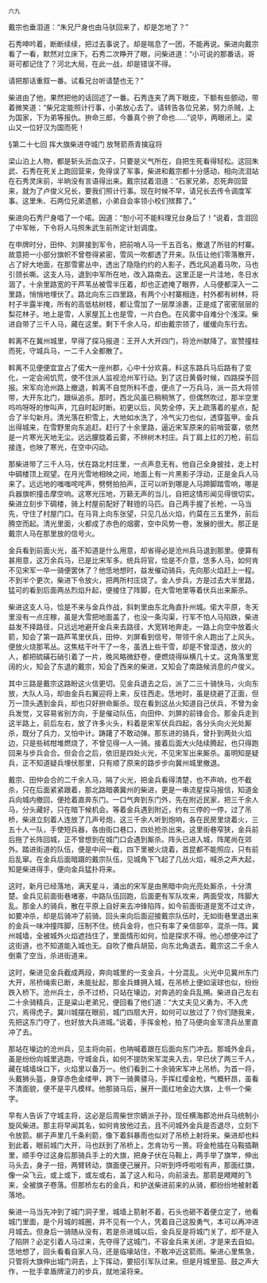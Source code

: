     六九 

   戴宗也垂泪道：“朱兄尸身也由马驮回来了，却是怎地了？”

   石秀呻吟着，断断续续，把过去事说了。却是喘息了一团，不能再说。柴进向戴宗看了一看，默然对立床下。石秀二次睁开了眼，问柴进道：“小可说的那番话，哥哥可都记住了？河北大局，在此一战，却是错误不得。

   请把那话重叙一番。试看兄台听请楚也无？”

   柴进由了他，果然把他的话回述了一番。石秀连夹了两下眼皮，下额有些颤动，带着微笑道：“柴兄定能照计行事，小弟放心去了。请转告各位兄弟，努力杀贼，上为国家，下为弟等报仇。拚命三郎，今番真个拚了命也……”说毕，两眼闭上。梁山又一位好汉为国而死！

   §第二十七回 挥大旗柴进夺城门 放弩箭燕青擒寇将

   梁山泊上人物，都是斩头沥血汉子，只要是义气所在，自把生死看得轻松。这回朱武、石秀在死关上跑回营来，免得误了军事，柴进和戴宗都十分感动，相向流泪站在石秀灵床前，半晌没有言语得出来。戴宗拭着泪道：“石家兄弟，忍死奔回营来，就为了卢俊义兄长，要我们照计行事。现在时候不早，请兄长去传令调度军事。这里朱、石两位兄弟遗骸，小弟自会率领小校们殡葬了。”

   柴进向石秀尸身唱了一个喏。因道：“恕小可不能料理兄台身后了！”说着，含泪回了中军帐，下令将人马照朱武生前所定计划调度。

   在申牌时分，田仲、刘屏接到军令，把前哨人马一千五百名，撤退了所驻的村寨。故意把一小部分旗帜不曾卷得紧密，雪风一吹都透了开来。队伍让他们零落散开，占了好大地面，在那雪雾丛中，透出了隐隐约约的人影子，西北风追着马吹，马也引颈长嘶。这支人马，退到中军所在地，改入路南去。这里正是一片洼地，冬日水涸了，十余里路宽的干芦苇丛被雪半压着，却也正遮掩了眼界，人马便都深入一二里路，悄悄地埋伏了。路北向东三四里路，有两个小村寨相连，村外都有树林，将村子半露半掩，所有的高低枯树枝，都让雪加了一层厚涂裹，正是成了密密层层的梨花林子。地上是雪，人家屋瓦上也是雪，一片白色。在风雾中自难分个浅深。柴进自带了三千人马，藏在这里。剩下千余人马，却由戴宗领了，缓缓向东行去。

   斡离不在冀州城里，早得了探马报道：王开人大开四门，将沧州献降了。宣赞撞柱而死，守城兵马，一二千人全都散了。

   斡离不见便便宜宜占了偌大一座州郡，心中十分欢喜。料这东路兵马后路有了变化，一定会闹饥荒，使不住派人监视沧州军行动。到了这日黄昏时候，四路探予回报。宋军向沧州路上撤退，斡离不自觉所料不虚，便点了一万兵马，派一员大将领带，大开东北门，跟纵追杀。那时，西北风虽已稍稍煞了，但偶然吹过，那半空里呜呜呀呀的惨叫声，兀自时起时断。初更以后，风势全停，天上疏落着的星点，配合了半勾新月。清光落在积雪上，大地如水洗了，冷气尖刀也似，透穿盔甲。金兵出得城来，在雪野里向东追赶。赶行了十余里路，逼近宋军原来的前哨营寨，依然是一片寒光天地无尘。远远朦胧着云雾，不辨树木村庄。兵丁肩上扛的刀枪，前后接连，也映了寒光，在空中闪动。

   那柴进带了三千人马，伏在路北村庄里，一点声息无有。他自己全身披挂，走上村中碉楼顶上观望。在月光雪地相映之间，地面上有一片黑影子浮动，正是金兵人马来了。远远地的嗤嗤咤咤声，劈劈拍拍声，正可以听到哪是人马蹄脚踏雪响，哪是兵器旗帜撞击摩空响。这寒光压地，万籁无声的当儿，自把这情形闻见得很切实。柴进立刻步下碉楼，骑上村屋前配好了鞋镫的马匹。自己两手握了长枪，一马当先，守住了村屋门口。在马背上向东张望，只见几丛火焰，约莫在三五里外，前后腾空而起。清光里面，火都成了赤色的烟雾，空中风势一卷，发展的很大。那正是戴宗人马在那里放的信号火。

   金兵看到前面火光，虽不知道是什么用意，却省得必是沧州兵马退到那里。便算有甚用意，这万余兵马，已是比宋军多。统兵将官，恰是不介意，恁多人马，如何肯不见宋军一卒一骑便罢休了？他恁地想时，益发催动骑兵，先向那火焰赶上一程。不到半个更次，柴进下令放火，把两所村庄烧了。金人步兵，方是过去大半里路，猛可的看到后面两丛烈焰升起，便接住了阵脚，在大雪地里等着伏兵出来厮杀。

   柴进这支人马，恰是不来与金兵作战，斜刺里由东北角直扑州城。偌大平原，冬天里没有一点庄稼，虽是大雪把地面盖了，也没一条沟渠，行军不怕人马陷跌，柴进益发不择路径，只远远地避开金兵来去路径，大宽转地奔走。一路上向空中放着火箭，知会了第一路芦苇里伏兵，田仲、刘屏看到信号，带领千余人跑出了上风头。便放火烧那苇丛。这焦枯干叶干了一冬，虽洒上些干雪，却是不曾湿透，放火的人，都把硫磺石硝引着了一片，晚风略微舒卷，便燃烧得纵横几十丈。这角落里宽阔的火，知会了东退的戴宗，知会了西来的柴进，又知会了南路候消息的卢俊义。

   其中三路是戴宗这路盼这火信更切。见金兵退去之后，派了二三十骑快马，火向东放，大队人马，却由金兵右翼迎将上来，反往西走。恁地时，虽是绕避了正面，但万一顶头遇到金兵，却也只好拚命厮杀。现在看到这丛火知道自己伏兵，不曾为金兵发觉，又容易省别方向，于是催动队伍，向田仲、刘屏的前锋会合。那金兵走到这半路上，前后左右，放了许多火头，料着是宋军伏兵四起，各分头向火光处厮杀，既分了兵力，又怕中计。踌躇了不敢动弹。那东进的骑兵，曾扑到两处火焰边，只是些秫柑堆燃烧了，不曾见得一人一骑。接着后面大火陆续腾起，也只得跑回来与步兵会合。但会合之后，依旧是四处火光，不见宋军出来厮杀。虽明知是疑兵，正不知道疑兵埋伏那里，只有顺了原来的路步步向冀州城里撤退。

   戴宗、田仲会合的二千余人马，隔了火光，把金兵看得清楚，也不声响，也不截杀，只在后面紧紧跟着，那北路暗袭冀州的柴进，更是一串流星探马报信，知道金兵向城内撤回，便抢着直奔东门。一口气奔到东门外，先在附近民家，把三千余人马，分头藏好，只在暗下候机会。等着金兵遇到附近，约有三停的一停，过了吊桥，柴进立刻着人连放了几声号炮，这三千余人听到炮响，各在民房里烧着火，三五十人一队，手使短兵器，各由街口巷口，四处抢杀出来。这里街巷窄狭，金兵前后拖了长阵回城，正不曾想到在城门口会遇到厮杀。阵头已进入城，阵尾尚在郊外。踏进街道的队伍，便是中间一截，四下里被火烧着，首昆都不能照应，只有前后乱窜。在金兵后面暗蹑的戴宗队伍，见城角下飞起了几丛火焰，喊杀之声大起，知是柴进得手，便向金兵猛扑将来。

   这时，新月已经落地，满天星斗，涌出的宋军是由黑暗中向光亮处厮杀，十分清楚。金兵见前面街巷堵塞，中路队伍回跑，后面更有军队攻来，两面受攻，阵脚大乱。那金人的骑兵，散在平原上自好来去冲锋陷阵，如今前面街道是宽不过丈许，如要冲杀，却是后骑冲了前骑。回头来向后面迎接戴宗队伍时，无如街巷里退出来的金兵一味冲撞阵脚，压制不住。统兵金将，也只有率了亲信部卒，混杀一阵。冀州城墙，全被城外火焰遮挡住了，里面情形如何，恰是探求不得。他心想便冲过了这街道，也不知道能入城也无。自吹了撤兵胡笳，向东北角退去。戴宗这二千余人倒乘了空当，杀进街道来。

   这时，柴进见金兵截成两段，奔向城里的一支金兵，十分混乱。火光中见冀州东门大开，吊桥绳索已断，未能扯起，那金兵蜂拥入城，在吊桥上便如滚球也似，纷纷跌入桥下。沧州兵士，杀不过桥，只站在壕边，对奔逃的金兵乱搠。柴进自己左右二十余骑精兵，正是粱山老弟兄，便回看了他们道：“大丈夫见义勇为，不入虎穴，焉得虎子。冀川城摆在眼前，城门四扇大开，如何可以放过了？你们随我来，先把这东门夺了，也好放大兵进城。”说着，手挥金枪，拍了马便向金军溃兵丛里直冲了去。

   那站在壕边的沧州兵，见主将向前，也呐喊着跟在后面向东门冲去。那城外金兵，虽是纷纷向城里逃跑，守城金兵，如何不提防宋军混夹入去，早已伏了两三千人，藏在城墙垛口下，火焰里以备万一。他们看到二十余骑宋军冲上吊桥。为首一将，头戴狮头盔，身穿赤色金缕甲，跨下一骑黄骠马，手挥红缨金枪，气概轩昂，虽看不清面貌，便不是平凡模样。他那骑马后，展开一面红地金边大旗，上书一个柴字。

   早有人告诉了守城主将，这必是后周柴世宗嫡派子孙，现任横海郡沧卅兵马统制小旋风柴进。那主将早闻其名，如何肯放他过去，且不问城外金兵是否退尽，立刻下令放箭。梆子声里几千条利箭，像下着斜暴雨也似对了吊桥上射将来。柴进却也料到此着，眼前城门大开，马也跃到了吊桥上，怎肯功亏一篑。将金枪插在马鞍插鞘里，顺手夺过这身后那骑兵手上的大旗，把身子伏在马鞍上，两手举了旗竿，伸出马头去，身子一扭，两臂转动，旗面便己展开。只听到呼呼啦啦有声，那面红旗，像一朵飞云，或上或下，或左或右，盖了这人和马，向前滚去。那箭是飕飕的飞来，全被旗子卷落。但那桥左右的金兵，和护送柴进前来的从骑，都纷纷地被射着落地。

   柴进一马当先冲到了城门洞子里，城墙上箭射不着，石头也砸不着便立定了，他看城门里面，是个月城的城圈，并不见有一个人，凭着自己这股勇气，本可以再冲进月城去。但身后一骑随从没有，若是杀进城以后，金兵反是将城门关了，却不是入了陷阱？必定引着人马过来，先夺得了这城门，不容金兵来关闭，才是来去自如。恁地想了，回头看看自家人马，还是临壕站住，不敢冲近这箭雨。柴进心里焦急，只管将大旗伸出城门洞去，上下挥动，要招引军队过来。但是月城里笳、鼓之声大作，一批手拿盾牌滚刀的步兵，就地滚将来。

